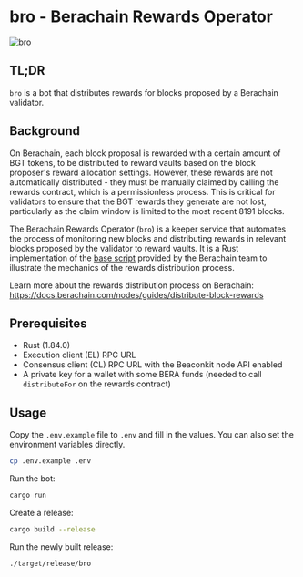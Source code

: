 # bro - Berachain Rewards Operator

![bro](https://i.imgur.com/qiPZysO.jpeg)

## TL;DR

`bro` is a bot that distributes rewards for blocks proposed by a Berachain validator.

## Background

On Berachain, each block proposal is rewarded with a certain amount of BGT tokens, to be distributed to reward vaults based on the block proposer's reward allocation settings. However, these rewards are not automatically distributed - they must be manually claimed by calling the rewards contract, which is a permissionless process. This is critical for validators to ensure that the BGT rewards they generate are not lost, particularly as the claim window is limited to the most recent 8191 blocks.

The Berachain Rewards Operator (`bro`) is a keeper service that automates the process of monitoring new blocks and distributing rewards in relevant blocks proposed by the validator to reward vaults. It is a Rust implementation of the [base script](https://gist.github.com/gummybera/9b5330a474363c3cce809b5a7f93b7ee) provided by the Berachain team to illustrate the mechanics of the rewards distribution process.

Learn more about the rewards distribution process on Berachain: https://docs.berachain.com/nodes/guides/distribute-block-rewards

## Prerequisites

- Rust (1.84.0)
- Execution client (EL) RPC URL
- Consensus client (CL) RPC URL with the Beaconkit node API enabled
- A private key for a wallet with some BERA funds (needed to call `distributeFor` on the rewards contract)

## Usage

Copy the `.env.example` file to `.env` and fill in the values. You can also set the environment variables directly.

```bash
cp .env.example .env
```

Run the bot:

```bash
cargo run
```

Create a release:

```bash
cargo build --release
```

Run the newly built release:

```bash
./target/release/bro
```
